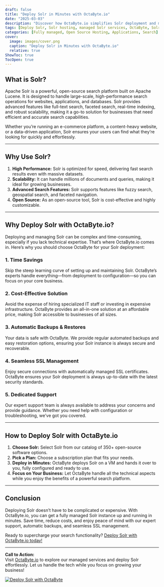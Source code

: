 ```yaml
---
draft: false
title: "Deploy Solr in Minutes with OctaByte.io"
date: "2025-03-03"
description: "Discover how OctaByte.io simplifies Solr deployment and management. Learn what Solr is, why it’s essential for search functionality, and how OctaByte’s fully managed services save you time, money, and effort."
tags: [Deploy Solr, Solr hosting, managed Solr services, OctaByte, Solr deployment, open-source search platform, Solr benefits, managed IT services, Solr backup, SSL management, Solr support]
categories: [Fully managed, Open Source Hosting, Applications, Search]
cover:
  image: images/cover.png
  caption: "Deploy Solr in Minutes with OctaByte.io"
  relative: true
ShowToc: true
TocOpen: true
---
```



## What is Solr?

Apache Solr is a powerful, open-source search platform built on Apache Lucene. It is designed to handle large-scale, high-performance search operations for websites, applications, and databases. Solr provides advanced features like full-text search, faceted search, real-time indexing, and robust scalability, making it a go-to solution for businesses that need efficient and accurate search capabilities.

Whether you’re running an e-commerce platform, a content-heavy website, or a data-driven application, Solr ensures your users can find what they’re looking for quickly and effortlessly.

---

## Why Use Solr?

1. **High Performance:** Solr is optimized for speed, delivering fast search results even with massive datasets.  
2. **Scalability:** It can handle millions of documents and queries, making it ideal for growing businesses.  
3. **Advanced Search Features:** Solr supports features like fuzzy search, geospatial search, and faceted navigation.  
4. **Open Source:** As an open-source tool, Solr is cost-effective and highly customizable.  

---

## Why Deploy Solr with OctaByte.io?

Deploying and managing Solr can be complex and time-consuming, especially if you lack technical expertise. That’s where OctaByte.io comes in. Here’s why you should choose OctaByte for your Solr deployment:

### 1. **Time Savings**  
Skip the steep learning curve of setting up and maintaining Solr. OctaByte’s experts handle everything—from deployment to configuration—so you can focus on your core business.

### 2. **Cost-Effective Solution**  
Avoid the expense of hiring specialized IT staff or investing in expensive infrastructure. OctaByte provides an all-in-one solution at an affordable price, making Solr accessible to businesses of all sizes.

### 3. **Automatic Backups & Restores**  
Your data is safe with OctaByte. We provide regular automated backups and easy restoration options, ensuring your Solr instance is always secure and recoverable.

### 4. **Seamless SSL Management**  
Enjoy secure connections with automatically managed SSL certificates. OctaByte ensures your Solr deployment is always up-to-date with the latest security standards.

### 5. **Dedicated Support**  
Our expert support team is always available to address your concerns and provide guidance. Whether you need help with configuration or troubleshooting, we’ve got you covered.

---

## How to Deploy Solr with OctaByte.io

1. **Choose Solr:** Select Solr from our catalog of 350+ open-source software options.  
2. **Pick a Plan:** Choose a subscription plan that fits your needs.  
3. **Deploy in Minutes:** OctaByte deploys Solr on a VM and hands it over to you, fully configured and ready to use.  
4. **Focus on Your Business:** Let OctaByte handle all the technical aspects while you enjoy the benefits of a powerful search platform.  

---

## Conclusion

Deploying Solr doesn’t have to be complicated or expensive. With OctaByte.io, you can get a fully managed Solr instance up and running in minutes. Save time, reduce costs, and enjoy peace of mind with our expert support, automatic backups, and seamless SSL management.  

Ready to supercharge your search functionality? [Deploy Solr with OctaByte.io today!](#)  

---

**Call to Action:**  
Visit [OctaByte.io](https://octabyte.io) to explore our managed services and deploy Solr effortlessly. Let us handle the tech while you focus on growing your business!

[![Deploy Solr with OctaByte](/images/deploy-on-octabyte.png)](https://octabyte.io/fully-managed-open-source-services/applications/search/solr)